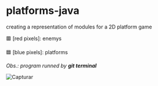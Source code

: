 # platforms-java
creating a representation of modules for a 2D platform game

:red_square: [red pixels]: enemys
&nbsp;

:blue_square: [blue pixels]: platforms

*Obs.: program runned by **git terminal***

![Capturar](https://user-images.githubusercontent.com/54601061/89198963-4ba93080-d584-11ea-9849-e033012b54d8.PNG)
